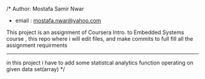 /*	Author: Mostafa Samir Nwar 
*	email : mostafa.nwar@yahoo.com
	
This project is an assignment of Coursera Intro. to Embedded Systems course 
, this repo where i will edit files, and make commits to full fill 
all the assignment requirments
*******************************************************************
 in this project i have to add some statistcal analytics function 
operating on given data set(array)  */
